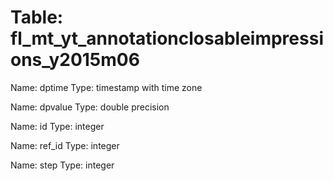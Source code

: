 Table: fl_mt_yt_annotationclosableimpressions_y2015m06
======================================================

Name: dptime
Type: timestamp with time zone

Name: dpvalue
Type: double precision

Name: id
Type: integer

Name: ref_id
Type: integer

Name: step
Type: integer

